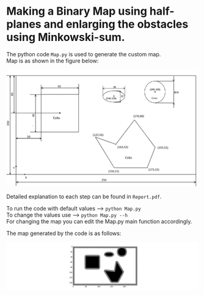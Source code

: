 # Making a Binary Map using half-planes and enlarging the obstacles using Minkowski-sum.

The python code ```Map.py``` is used to generate the custom map. \
Map is as shown in the figure below:

![alt text](https://github.com/sgteja/Path-Planning/blob/master/Map/images/givenMap.png)

Detailed explanation to each step can be found in ```Report.pdf```.

To run the code with default values --> ```python Map.py```\
To change the values use --> ```python Map.py --h```\
For changing the map you can edit the Map.py main function accordingly.

The map generated by the code is as follows:

![alt text](https://github.com/sgteja/Path-Planning/blob/master/Map/map.png)
